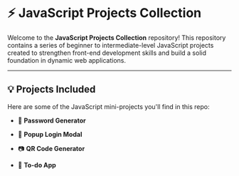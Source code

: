 # ⚡ JavaScript Projects Collection

Welcome to the **JavaScript Projects Collection** repository!
This repository contains a series of beginner to intermediate-level JavaScript projects created to strengthen front-end development skills and build a solid foundation in dynamic web applications.

---

## 💡 Projects Included

Here are some of the JavaScript mini-projects you'll find in this repo:

- 🔑 **Password Generator**

- 🔐 **Popup Login Modal**

- 📷 **QR Code Generator**

- 📝 **To-do App**